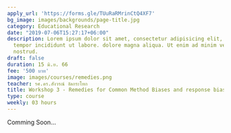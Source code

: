 ```yaml
---
apply_url: 'https://forms.gle/TUuRaRMrinCtQ4XF7'
bg_image: images/backgrounds/page-title.jpg
category: Educational Research
date: "2019-07-06T15:27:17+06:00"
description: Lorem ipsum dolor sit amet, consectetur adipisicing elit, sed do eiusmod
  tempor incididunt ut labore. dolore magna aliqua. Ut enim ad minim veniam, quis
  nostrud.
draft: false
duration: 15 มิ.ย. 66
fee: '500 บาท'
image: images/courses/remedies.png
teacher: รศ.ดร.สังวรณ์ งัดกระโทก
title: Workshop 3 - Remedies for Common Method Biases and response biases for SEM research
type: course
weekly: 03 hours
---
```



Comming Soon...